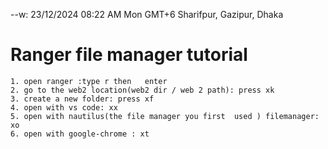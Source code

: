 --w: 23/12/2024 08:22 AM Mon GMT+6 Sharifpur, Gazipur, Dhaka

# Ranger file manager tutorial

```
1. open ranger :type r then   enter
2. go to the web2 location(web2 dir / web 2 path): press xk
3. create a new folder: press xf
4. open with vs code: xx
5. open with nautilus(the file manager you first  used ) filemanager: xo
6. open with google-chrome : xt




```
